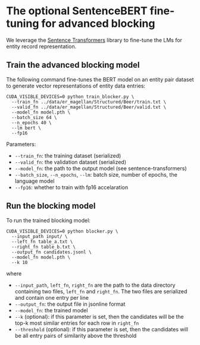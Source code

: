 # The optional SentenceBERT fine-tuning for advanced blocking

We leverage the [Sentence Transformers](https://github.com/UKPLab/sentence-transformers) library to fine-tune the LMs for entity record representation. 

## Train the advanced blocking model

The following command fine-tunes the BERT model on an entity pair dataset to generate vector representations of entity data entries:
```
CUDA_VISIBLE_DEVICES=0 python train_blocker.py \
  --train_fn ../data/er_magellan/Structured/Beer/train.txt \
  --valid_fn ../data/er_magellan/Structured/Beer/valid.txt \
  --model_fn model.pth \
  --batch_size 64 \
  --n_epochs 40 \
  --lm bert \
  --fp16
```

Parameters:
* ``--train_fn``: the training dataset (serialized)
* ``--valid_fn``: the validation dataset (serialized)
* ``--model_fn``: the path to the output model (see sentence-transformers)
* ``--batch_size``, ``--n_epochs``, ``--lm``: batch size, number of epochs, the language model
* ``--fp16``: whether to train with fp16 accelaration

## Run the blocking model

To run the trained blocking model:
```
CUDA_VISIBLE_DEVICES=0 python blocker.py \
  --input_path input/ \
  --left_fn table_a.txt \
  --right_fn table_b.txt \
  --output_fn candidates.jsonl \
  --model_fn model.pth \
  --k 10
```
where
* ``--input_path``, ``left_fn``, ``right_fn`` are the path to the data directory containing two files, ``left_fn`` and ``right_fn``. The two files are serialized and contain one entry per line
* ``--output_fn``: the output file in jsonline format
* ``--model_fn``: the trained model
* ``--k`` (optional): if this parameter is set, then the candidates will be the top-k most similar entries for each row in ``right_fn``
* ``--threshold`` (optional): if this parameter is set, then the candidates will be all entry pairs of similarity above the threshold
